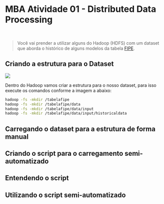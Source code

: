 # MBA Atividade 01 - Distributed Data Processing 
<br/>


> Você vai prender a utilizar alguns do Hadoop (HDFS) com um dataset que aborda o histórico de alguns modelos da tabela [FIPE](https://veiculos.fipe.org.br/).


## Criando a estrutura para o Dataset

![](../criando_estrutura_pastas.png)



Dentro do Hadoop vamos criar a estrutura para o nosso dataset, para isso execute os comandos conforme a imagem a abaixo: 

```sh
hadoop -fs -mkdir /tabelafipe
hadoop -fs -mkdir /tabelafipe/data
hadoop -fs -mkdir /tabelafipe/data/input
hadoop -fs -mkdir /tabelafipe/data/input/historicaldata

```
## Carregando o dataset para a estrutura de forma manual


## Criando o script para o carregamento semi-automatizado 


## Entendendo o script 



## Utilizando o script semi-automatizado
